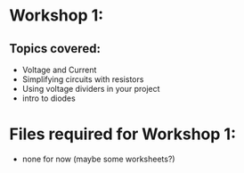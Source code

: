 # Workshop 1: 

## Topics covered:
- Voltage and Current
- Simplifying circuits with resistors
- Using voltage dividers in your project
- intro to diodes

# Files required for Workshop 1:
- none for now (maybe some worksheets?)
